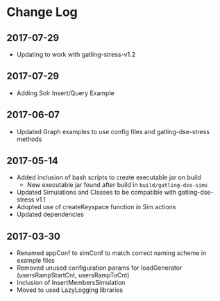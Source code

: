 # Change Log

## 2017-07-29
- Updating to work with gatling-stress-v1.2

## 2017-07-29
- Adding Solr Insert/Query Example

## 2017-06-07
- Updated Graph examples to use config files and gatling-dse-stress methods

## 2017-05-14
- Added inclusion of bash scripts to create executable jar on build
  - New executable jar found after build in `build/gatling-dse-sims`
- Updated Simulations and Classes to be compatible with gatling-dse-stress v1.1
- Adopted use of createKeyspace function in Sim actions
- Updated dependencies

## 2017-03-30 
- Renamed appConf to simConf to match correct naming scheme in example files
- Removed unused configuration params for loadGenerator (usersRampStartCnt, usersRampToCnt)
- Inclusion of InsertMembersSimulation
- Moved to used LazyLogging libraries